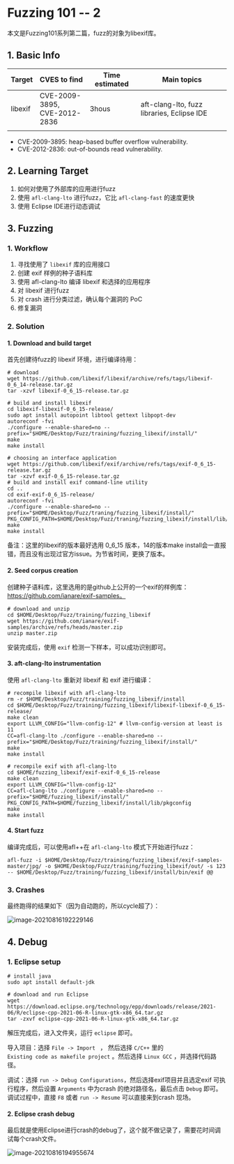 # 

# Fuzzing 101 -- 2


本文是Fuzzing101系列第二篇，fuzz的对象为libexif库。

<!--more-->

## 1. Basic Info

| Target  | CVES to find                      | Time estimated | Main topics                                |
| ------- | --------------------------------- | -------------- | ------------------------------------------ |
| libexif | CVE-2009-3895, <br/>CVE-2012-2836 | 3hous          | aft-clang-lto, fuzz libraries, Eclipse IDE |
||||

- CVE-2009-3895: heap-based buffer overflow vulnerability.
- CVE-2012-2836: out-of-bounds read vulnerability.

## 2. Learning Target 

1. 如何对使用了外部库的应用进行fuzz
2. 使用 `afl-clang-lto` 进行fuzz，它比 `afl-clang-fast` 的速度更快
3. 使用 Eclipse IDE进行动态调试

## 3. Fuzzing

### 1. Workflow

1. 寻找使用了 `libexif` 库的应用接口
2. 创建 exif 样例的种子语料库
3. 使用 afl-clang-lto 编译 libexif 和选择的应用程序
4. 对 libexif 进行fuzz
5. 对 crash 进行分类过滤，确认每个漏洞的 PoC
6. 修复漏洞

### 2. Solution

#### 1. Download and build target

首先创建待fuzz的 libexif 环境，进行编译待用：

```shell
# download
wget https://github.com/libexif/libexif/archive/refs/tags/libexif-0_6_14-release.tar.gz
tar -xzvf libexif-0_6_15-release.tar.gz

# build and install libexif
cd libexif-libexif-0_6_15-release/
sudo apt install autopoint libtool gettext libpopt-dev
autoreconf -fvi
./configure --enable-shared=no --prefix="$HOME/Desktop/Fuzz/training/fuzzing_libexif/install/"
make
make install

# choosing an interface application
wget https://github.com/libexif/exif/archive/refs/tags/exif-0_6_15-release.tar.gz
tar -xzvf exif-0_6_15-release.tar.gz
# build and install exif command-line utility
cd ..
cd exif-exif-0_6_15-release/
autoreconf -fvi
./configure --enable-shared=no --prefix="$HOME/Desktop/Fuzz/traning/fuzzing_libexif/install/" PKG_CONFIG_PATH=$HOME/Desktop/Fuzz/traning/fuzzing_libexif/install/lib/pkgconfig
make
make install

```

备注：这里的libexif的版本最好选用 0_6_15 版本，14的版本make install会一直报错，而且没有出现过官方issue。为节省时间，更换了版本。

#### 2. Seed corpus creation

创建种子语料库，这里选用的是github上公开的一个exif的样例库：https://github.com/ianare/exif-samples。 

```shell
# download and unzip
cd $HOME/Desktop/Fuzz/training/fuzzing_libexif
wget https://github.com/ianare/exif-samples/archive/refs/heads/master.zip
unzip master.zip
```

安装完成后，使用 `exif` 检测一下样本，可以成功识别即可。

#### 3. aft-clang-lto instrumentation

使用 `afl-clang-lto` 重新对 libexif 和 exif 进行编译：

```shell
# recompile libexif with afl-clang-lto
rm -r $HOME/Desktop/Fuzz/training/fuzzing_libexif/install
cd $HOME/Desktop/Fuzz/training/fuzzing_libexif/libexif-libexif-0_6_15-release/
make clean
export LLVM_CONFIG="llvm-config-12" # llvm-config-version at least is 11
CC=afl-clang-lto ./configure --enable-shared=no --prefix="$HOME/Desktop/Fuzz/training/fuzzing_libexif/install/"
make
make install

# recompile exif with afl-clang-lto
cd $HOME/fuzzing_libexif/exif-exif-0_6_15-release
make clean
export LLVM_CONFIG="llvm-config-12"
CC=afl-clang-lto ./configure --enable-shared=no --prefix="$HOME/fuzzing_libexif/install/" PKG_CONFIG_PATH=$HOME/fuzzing_libexif/install/lib/pkgconfig
make
make install
```

#### 4. Start fuzz

编译完成后，可以使用afl++在 `afl-clang-lto` 模式下开始进行fuzz：

```shell
afl-fuzz -i $HOME/Desktop/Fuzz/training/fuzzing_libexif/exif-samples-master/jpg/ -o $HOME/Desktop/Fuzz/training/fuzzing_libexif/out/ -s 123 -- $HOME/Desktop/Fuzz/training/fuzzing_libexif/install/bin/exif @@
```

### 3. Crashes

最终跑得的结果如下（因为自动跑的，所以cycle超了）：

![image-20210816192229146](https://cdn.jsdelivr.net/gh/AlexsanderShaw/BlogImages@main/img/vuln/shebei20210816192235.png)

## 4. Debug

### 1. Eclipse setup

```shell
# install java
sudo apt install default-jdk

# download and run Eclipse
wget https://download.eclipse.org/technology/epp/downloads/release/2021-06/R/eclipse-cpp-2021-06-R-linux-gtk-x86_64.tar.gz
tar -zxvf eclipse-cpp-2021-06-R-linux-gtk-x86_64.tar.gz
```

解压完成后，进入文件夹，运行 `eclipse` 即可。

导入项目：选择 `File -> Import ` ， 然后选择 `C/C++`  里的 `Existing code as makefile project` 。然后选择 `Linux GCC` ，并选择代码路径。

调试：选择 `run -> Debug Configurations`，然后选择exif项目并且选定exif 可执行程序，然后设置 `Arguments` 中为crash 的绝对路径名，最后点击 `Debug` 即可。调试过程中，直接 `F8` 或者 `run -> Resume` 可以直接来到crash 现场。

#### 2. Eclipse crash debug

最后就是使用Eclipse进行crash的debug了，这个就不做记录了，需要花时间调试每个crash文件。

![image-20210816194955674](https://cdn.jsdelivr.net/gh/AlexsanderShaw/BlogImages@main/img/vuln/shebei20210816194955.png)





